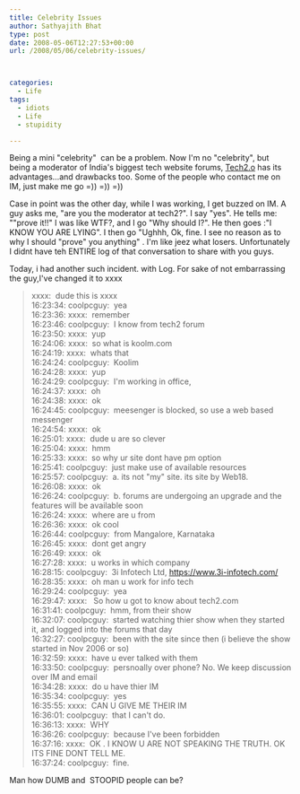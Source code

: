 ```yaml
---
title: Celebrity Issues
author: Sathyajith Bhat
type: post
date: 2008-05-06T12:27:53+00:00
url: /2008/05/06/celebrity-issues/



categories:
  - Life
tags:
  - idiots
  - Life
  - stupidity

---
```



Being a mini "celebrity"  can be a problem. Now I'm no "celebrity", but being a moderator of India's biggest tech website forums, [Tech2.o][1] has its advantages&#8230;and drawbacks too. Some of the people who contact me on IM, just make me go =)) =)) =))

Case in point was the other day, while I was working, I get buzzed on IM. A guy asks me, "are you the moderator at tech2?". I say "yes". He tells me: ""prove it!!" I was like WTF?, and I go "Why should I?". He then goes :"I KNOW YOU ARE LYING". I then go "Ughhh, Ok, fine. I see no reason as to why I should "prove" you anything" . I'm like jeez what losers. Unfortunately I didnt have teh ENTIRE log of that conversation to share with you guys.  
<!--more-->

Today, i had another such incident. with Log. For sake of not embarrassing the guy,I've changed it to xxxx

> xxxx:  dude this is xxxx  
> 16:23:34: coolpcguy:  yea  
> 16:23:36: xxxx:  remember  
> 16:23:46: coolpcguy:  I know from tech2 forum  
> 16:23:50: xxxx:  yup  
> 16:24:06: xxxx:  so what is koolm.com  
> 16:24:19: xxxx:  whats that  
> 16:24:24: coolpcguy:  Koolim  
> 16:24:28: xxxx:  yup  
> 16:24:29: coolpcguy:  I'm working in office,  
> 16:24:37: xxxx:  oh  
> 16:24:38: xxxx:  ok  
> 16:24:45: coolpcguy:  meesenger is blocked, so use a web based messenger  
> 16:24:54: xxxx:  ok  
> 16:25:01: xxxx:  dude u are so clever  
> 16:25:04: xxxx:  hmm  
> 16:25:33: xxxx:  so why ur site dont have pm option  
> 16:25:41: coolpcguy:  just make use of available resources  
> 16:25:57: coolpcguy:  a. its not "my" site. its site by Web18.  
> 16:26:08: xxxx:  ok  
> 16:26:24: coolpcguy:  b. forums are undergoing an upgrade and the features will be available soon  
> 16:26:24: xxxx:  where are u from  
> 16:26:36: xxxx:  ok cool  
> 16:26:44: coolpcguy:  from Mangalore, Karnataka  
> 16:26:45: xxxx:  dont get angry  
> 16:26:49: xxxx:  ok  
> 16:27:28: xxxx:  u works in which company  
> 16:28:15: coolpcguy:  3i Infotech Ltd, https://www.3i-infotech.com/  
> 16:28:35: xxxx:  oh man u work for info tech  
> 16:29:24: coolpcguy:  yea  
> 16:29:47: xxxx:   So how u got to know about tech2.com  
> 16:31:41: coolpcguy:  hmm, from their show  
> 16:32:07: coolpcguy:  started watching thier show when they started it, and logged into the forums that day  
> 16:32:27: coolpcguy:  been with the site since then (i believe the show started in Nov 2006 or so)  
> 16:32:59: xxxx:  have u ever talked with them  
> 16:33:50: coolpcguy:  persnoally over phone? No. We keep discussion over IM and email  
> 16:34:28: xxxx:  do u have thier IM  
> 16:35:34: coolpcguy:  yes  
> 16:35:55: xxxx:  CAN U GIVE ME THEIR IM  
> 16:36:01: coolpcguy:  that I can't do.  
> 16:36:13: xxxx:  WHY  
> 16:36:26: coolpcguy:  because I've been forbidden  
> 16:37:16: xxxx:  OK . I KNOW U ARE NOT SPEAKING THE TRUTH. OK ITS FINE DONT TELL ME.  
> 16:37:24: coolpcguy:  fine.

Man how DUMB and  STOOPID people can be?

 [1]: https://www.tech2.com/
